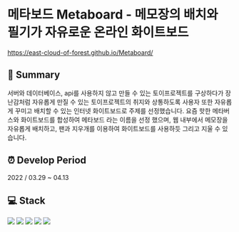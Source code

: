 # 메타보드 Metaboard - 메모장의 배치와 필기가 자유로운 온라인 화이트보드
https://east-cloud-of-forest.github.io/Metaboard/

## :page_facing_up: Summary
서버와 데이터베이스, api를 사용하지 않고 만들 수 있는 토이프로젝트를 구상하다가 장난감처럼 자유롭게 만질 수 있는 토이프로젝트의 취지와 상통하도록 사용자 또한 자유롭게 꾸미고 배치할 수 있는 인터넷 화이트보드로 주제를 선정했습니다. 요즘 핫한 메타버스와 화이트보드를 합성하여 메타보드 라는 이름을 선정 했으며, 웹 내부에서 메모장을 자유롭게 배치하고, 팬과 지우개를 이용하여 화이트보드를 사용하듯 그리고 지울 수 있습니다.

## :alarm_clock:  Develop Period
2022 / 03.29 ~ 04.13

## :computer: Stack
<img src="https://img.shields.io/badge/CSS3-1572B6?style=for-the-badge&logo=CSS3&logoColor=white">  
<img src="https://img.shields.io/badge/HTML5-E34F26?style=for-the-badge&logo=HTML5&logoColor=white">  
<img src="https://img.shields.io/badge/JavaScript-F7DF1E?style=for-the-badge&logo=JavaScript&logoColor=white">  
<img src="https://img.shields.io/badge/Vue.js-4FC08D?style=for-the-badge&logo=Vue.js&logoColor=white">  
<img src="https://img.shields.io/badge/Vuetify-1867C0?style=for-the-badge&logo=Vuetify&logoColor=white">  
